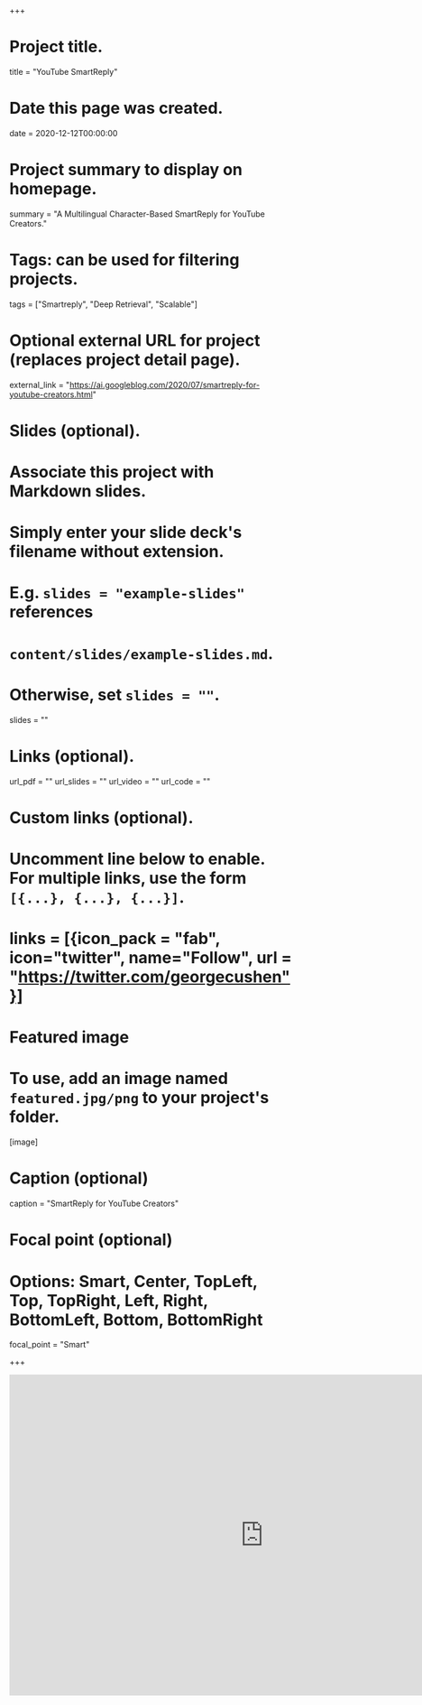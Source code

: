 +++
# Project title.
title = "YouTube SmartReply"

# Date this page was created.
date = 2020-12-12T00:00:00

# Project summary to display on homepage.
summary = "A Multilingual Character-Based SmartReply for YouTube Creators."

# Tags: can be used for filtering projects.
tags = ["Smartreply", "Deep Retrieval", "Scalable"]

# Optional external URL for project (replaces project detail page).
external_link = "https://ai.googleblog.com/2020/07/smartreply-for-youtube-creators.html"

# Slides (optional).
#   Associate this project with Markdown slides.
#   Simply enter your slide deck's filename without extension.
#   E.g. `slides = "example-slides"` references
#   `content/slides/example-slides.md`.
#   Otherwise, set `slides = ""`.
slides = ""

# Links (optional).
url_pdf = ""
url_slides = ""
url_video = ""
url_code = ""

# Custom links (optional).
#   Uncomment line below to enable. For multiple links, use the form `[{...}, {...}, {...}]`.
# links = [{icon_pack = "fab", icon="twitter", name="Follow", url = "https://twitter.com/georgecushen"}]

# Featured image
# To use, add an image named `featured.jpg/png` to your project's folder.
[image]
  # Caption (optional)
  caption = "SmartReply for YouTube Creators"

  # Focal point (optional)
  # Options: Smart, Center, TopLeft, Top, TopRight, Left, Right, BottomLeft, Bottom, BottomRight
  focal_point = "Smart"

+++

<iframe src="https://ai.googleblog.com/2020/07/smartreply-for-youtube-creators.html" frameborder="0" width="900" height="569" allowfullscreen="true" mozallowfullscreen="true" webkitallowfullscreen="true"></iframe>

